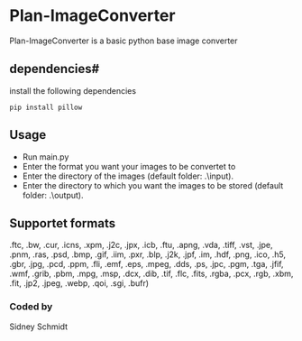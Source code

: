 # Plan-ImageConverter
Plan-ImageConverter is a basic python base image converter

## dependencies#
install the following dependencies
```
pip install pillow
```

## Usage
- Run main.py
- Enter the format you want your images to be convertet to
- Enter the directory of the images (default folder: .\input).
- Enter the directory to which you want the images to be stored (default folder: .\output).

## Supportet formats
.ftc, .bw, .cur, .icns, .xpm, .j2c, .jpx, .icb, .ftu,
.apng, .vda, .tiff, .vst, .jpe, .pnm, .ras, .psd, .bmp,
.gif, .iim, .pxr, .blp, .j2k, .jpf, .im, .hdf, .png, .ico,
.h5, .gbr, .jpg, .pcd, .ppm, .fli, .emf, .eps, .mpeg, .dds,
.ps, .jpc, .pgm, .tga, .jfif, .wmf, .grib, .pbm, .mpg, .msp,
.dcx, .dib, .tif, .flc, .fits, .rgba, .pcx, .rgb, .xbm, .fit,
.jp2, .jpeg, .webp, .qoi, .sgi, .bufr)

### Coded by
Sidney Schmidt
